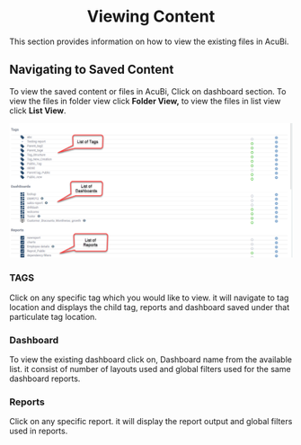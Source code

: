 
<center><h1>Viewing Content</h1></center>

This section provides information on how to view the existing files in AcuBi.

## Navigating to Saved Content 

To view the saved content or files in AcuBi, Click on dashboard section. To view the files in folder view click **Folder View,** to view the files in list view click **List View**.

![enter image description here](https://raw.githubusercontent.com/sv18042016/fp1/54f7e3de626de02bf1385a480a0a645223cfeeb5/images/view_content.png)

### TAGS

Click on any specific tag which you would like to view. it will navigate to tag location and displays the child tag, reports and dashboard saved under that particulate tag location.

### Dashboard

 To view the existing dashboard click on, Dashboard name from the available list. it consist of number of layouts used and global filters used for the same dashboard reports.
 
 ### Reports
 
 Click on any specific report. it will display the report output and global filters used in reports.



<!--stackedit_data:
eyJoaXN0b3J5IjpbMTgzODE5MzQyMCwxODM3NDQ0ODIwLDE3OT
IxNDc5NDcsLTM0NDU5NDg0NiwtMTU2OTA0ODIyNiwxMzk5NzM2
MCwtMTgxMzE0MDE3OSwxMTU5NjQzNDkwLDExOTUyNTM1MTEsNz
AxNDc5MDQyLDE1MzY0NjkyNDgsLTc5NDMzOTMxNCwxNDY0NzQ4
MjQwLC04MDA4NjczODQsNDk3OTYzMDI5LDEwMDY4ODA4NjYsMT
I4NDU3NDQ1NywyMDAxMTYyOTc4LC0xMTAxMDg4OTcyLDE1NzM5
NDU1NzBdfQ==
-->